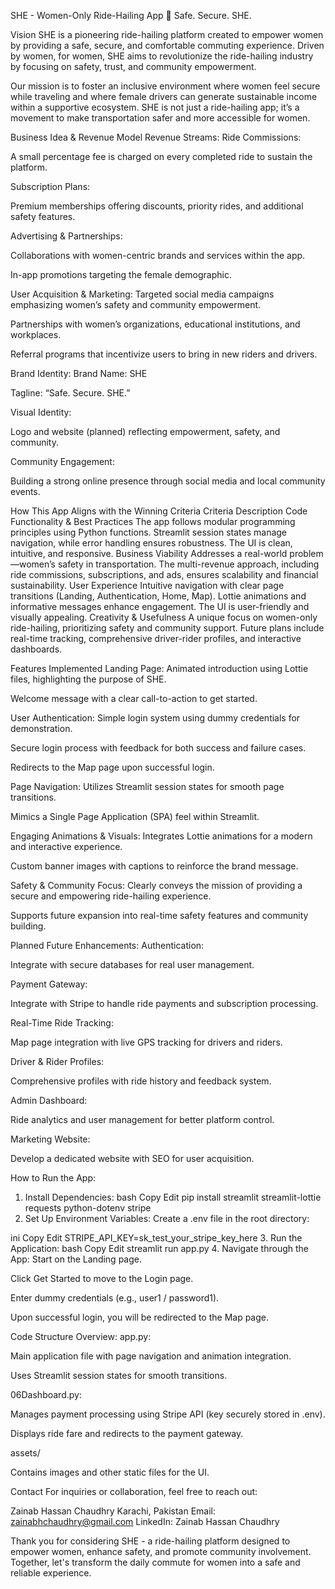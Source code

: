 SHE - Women-Only Ride-Hailing App
🚗 Safe. Secure. SHE.

Vision
SHE is a pioneering ride-hailing platform created to empower women by providing a safe, secure, and comfortable commuting experience. Driven by women, for women, SHE aims to revolutionize the ride-hailing industry by focusing on safety, trust, and community empowerment.

Our mission is to foster an inclusive environment where women feel secure while traveling and where female drivers can generate sustainable income within a supportive ecosystem. SHE is not just a ride-hailing app; it’s a movement to make transportation safer and more accessible for women.

Business Idea & Revenue Model
Revenue Streams:
Ride Commissions:

A small percentage fee is charged on every completed ride to sustain the platform.

Subscription Plans:

Premium memberships offering discounts, priority rides, and additional safety features.

Advertising & Partnerships:

Collaborations with women-centric brands and services within the app.

In-app promotions targeting the female demographic.

User Acquisition & Marketing:
Targeted social media campaigns emphasizing women’s safety and community empowerment.

Partnerships with women’s organizations, educational institutions, and workplaces.

Referral programs that incentivize users to bring in new riders and drivers.

Brand Identity:
Brand Name: SHE

Tagline: “Safe. Secure. SHE.”

Visual Identity:

Logo and website (planned) reflecting empowerment, safety, and community.

Community Engagement:

Building a strong online presence through social media and local community events.

How This App Aligns with the Winning Criteria
Criteria	Description
Code Functionality & Best Practices	The app follows modular programming principles using Python functions. Streamlit session states manage navigation, while error handling ensures robustness. The UI is clean, intuitive, and responsive.
Business Viability	Addresses a real-world problem—women’s safety in transportation. The multi-revenue approach, including ride commissions, subscriptions, and ads, ensures scalability and financial sustainability.
User Experience	Intuitive navigation with clear page transitions (Landing, Authentication, Home, Map). Lottie animations and informative messages enhance engagement. The UI is user-friendly and visually appealing.
Creativity & Usefulness	A unique focus on women-only ride-hailing, prioritizing safety and community support. Future plans include real-time tracking, comprehensive driver-rider profiles, and interactive dashboards.

Features Implemented
Landing Page:
Animated introduction using Lottie files, highlighting the purpose of SHE.

Welcome message with a clear call-to-action to get started.

User Authentication:
Simple login system using dummy credentials for demonstration.

Secure login process with feedback for both success and failure cases.

Redirects to the Map page upon successful login.

Page Navigation:
Utilizes Streamlit session states for smooth page transitions.

Mimics a Single Page Application (SPA) feel within Streamlit.

Engaging Animations & Visuals:
Integrates Lottie animations for a modern and interactive experience.

Custom banner images with captions to reinforce the brand message.

Safety & Community Focus:
Clearly conveys the mission of providing a secure and empowering ride-hailing experience.

Supports future expansion into real-time safety features and community building.

Planned Future Enhancements:
Authentication:

Integrate with secure databases for real user management.

Payment Gateway:

Integrate with Stripe to handle ride payments and subscription processing.

Real-Time Ride Tracking:

Map page integration with live GPS tracking for drivers and riders.

Driver & Rider Profiles:

Comprehensive profiles with ride history and feedback system.

Admin Dashboard:

Ride analytics and user management for better platform control.

Marketing Website:

Develop a dedicated website with SEO for user acquisition.

How to Run the App:
1. Install Dependencies:
bash
Copy
Edit
pip install streamlit streamlit-lottie requests python-dotenv stripe
2. Set Up Environment Variables:
Create a .env file in the root directory:

ini
Copy
Edit
STRIPE_API_KEY=sk_test_your_stripe_key_here
3. Run the Application:
bash
Copy
Edit
streamlit run app.py
4. Navigate through the App:
Start on the Landing page.

Click Get Started to move to the Login page.

Enter dummy credentials (e.g., user1 / password1).

Upon successful login, you will be redirected to the Map page.

Code Structure Overview:
app.py:

Main application file with page navigation and animation integration.

Uses Streamlit session states for smooth transitions.

06Dashboard.py:

Manages payment processing using Stripe API (key securely stored in .env).

Displays ride fare and redirects to the payment gateway.

assets/

Contains images and other static files for the UI.

Contact
For inquiries or collaboration, feel free to reach out:

Zainab Hassan Chaudhry
Karachi, Pakistan
Email: zainabhchaudhry@gmail.com
LinkedIn: Zainab Hassan Chaudhry

Thank you for considering SHE - a ride-hailing platform designed to empower women, enhance safety, and promote community involvement. Together, let's transform the daily commute for women into a safe and reliable experience.
